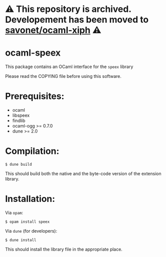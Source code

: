 # ⚠️ This repository is archived. Developement has been moved to [savonet/ocaml-xiph](https://github.com/savonet/ocaml-xiph) ⚠️

ocaml-speex
===========

This package contains an OCaml interface for the `speex` library

Please read the COPYING file before using this software.

Prerequisites:
==============

- ocaml
- libspeex
- findlib
- ocaml-ogg >= 0.7.0
- dune >= 2.0

Compilation:
============

```
$ dune build
```

This should build both the native and the byte-code version of the
extension library.

Installation:
=============

Via `opam`:

```
$ opam install speex
```

Via `dune` (for developers):
```
$ dune install
```

This should install the library file in the appropriate place.
